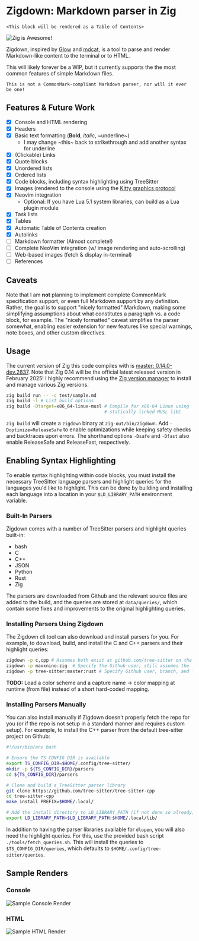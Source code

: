 # Zigdown: Markdown parser in Zig

```{toctree}
<This block will be rendered as a Table of Contents>
```

![Zig is Awesome!](test/zig-zero.png)

Zigdown, inspired by [Glow](https://github.com/charmbracelet/glow) and
[mdcat](https://github.com/swsnr/mdcat), is a tool to parse and render Markdown-like content to the
terminal or to HTML.

This will likely forever be a WIP, but it currently supports the the most common features of simple
Markdown files.

```{warning}
This is not a CommonMark-compliant Markdown parser, nor will it ever be one!
```

## Features & Future Work

- [x] Console and HTML rendering
- [x] Headers
- [x] Basic text formatting (**Bold**, _italic_, ~underline~)
  - I may change ~this~ back to strikethrough and add another syntax for underline
- [x] (Clickable) Links
- [x] Quote blocks
- [x] Unordered lists
- [x] Ordered lists
- [x] Code blocks, including syntax highlighting using TreeSitter
- [x] Images (rendered to the console using the
  [Kitty graphics protocol](https://sw.kovidgoyal.net/kitty/graphics-protocol/)
- [x] Neovim integration
  - Optional: If you have Lua 5.1 system libraries, can build as a Lua plugin module
- [x] Task lists
- [x] Tables
- [x] Automatic Table of Contents creation
- [x] Autolinks
- [ ] Markdown formatter (Almost complete!)
- [ ] Complete NeoVim integration (w/ image rendering and auto-scrolling)
- [ ] Web-based images (fetch & display in-terminal)
- [ ] References

## Caveats

Note that I am **not** planning to implement complete CommonMark specification support, or even full
Markdown support by any definition. Rather, the goal is to support "nicely formatted" Markdown,
making some simplifying assumptions about what constitutes a paragraph vs. a code block, for
example. The "nicely formatted" caveat simplifies the parser somewhat, enabling easier extension for
new features like special warnings, note boxes, and other custom directives.

## Usage

The current version of Zig this code compiles with is
[master: 0.14.0-dev.2837](https://ziglang.org/builds/zig-linux-x86_64-0.14.0-dev.2837+f38d7a92c.tar.xz).
Note that Zig 0.14 will be the official latest released version in February 2025! I highly recommend
using the [Zig version manager](https://github.com/tristanisham/zvm) to install and manage various
Zig versions.

```bash
zig build run -- -c test/sample.md
zig build -l # List build options
zig build -Dtarget=x86_64-linux-musl # Compile for x86-64 Linux using
                                     # statically-linked MUSL libC
```

`zig build` will create a `zigdown` binary at `zig-out/bin/zigdown`. Add `-Doptimize=ReleaseSafe` to
enable optimizations while keeping safety checks and backtraces upon errors. The shorthand options
`-Dsafe` and `-Dfast` also enable ReleaseSafe and ReleaseFast, respectively.

## Enabling Syntax Highlighting

To enable syntax highlighting within code blocks, you must install the necessary TreeSitter language
parsers and highlight queries for the languages you'd like to highlight. This can be done by
building and installing each language into a location in your `$LD_LIBRARY_PATH` environment
variable.

### Built-In Parsers

Zigdown comes with a number of TreeSitter parsers and highlight queries built-in:

- bash
- C
- C++
- JSON
- Python
- Rust
- Zig

The parsers are downloaded from Github and the relevant source files are added to the build, and the
queries are stored at `data/queries/`, which contain some fixes and improvements to the original
highlighting queries.

### Installing Parsers Using Zigdown

The Zigdown cli tool can also download and install parsers for you. For example, to download, build,
and install the C and C++ parsers and their highlight queries:

```bash
zigdown -p c,cpp # Assumes both exist at github.com/tree-sitter on the 'master' branch
zigdown -p maxxnino:zig  # Specify the Github user; still assumes the 'master' branch
zigdown -p tree-sitter:master:rust # Specify Github user, branch, and language
```

**TODO:** Load a color scheme and a capture name -> color mapping at runtime (from file) instead of
a short hard-coded mapping.

### Installing Parsers Manually

You can also install manually if Zigdown doesn't properly fetch the repo for you (or if the repo is
not setup in a standard manner and requires custom setup). For example, to install the C++ parser
from the default tree-sitter project on Github:

```bash
#!/usr/bin/env bash

# Ensure the TS_CONFIG_DIR is available
export TS_CONFIG_DIR=$HOME/.config/tree-sitter/
mkdir -p ${TS_CONFIG_DIR}/parsers
cd ${TS_CONFIG_DIR}/parsers

# Clone and build a TreeSitter parser library
git clone https://github.com/tree-sitter/tree-sitter-cpp
cd tree-sitter-cpp
make install PREFIX=$HOME/.local/

# Add the install directory to LD_LIBRARY_PATH (if not done so already)
export LD_LIBRARY_PATH=$LD_LIBRARY_PATH:$HOME/.local/lib/
```

In addition to having the parser libraries available for `dlopen`, you will also need the highlight
queries. For this, use the provided bash script `./tools/fetch_queries.sh`. This will install the
queries to `$TS_CONFIG_DIR/queries`, which defaults to `$HOME/.config/tree-sitter/queries`.

## Sample Renders

### Console

![Sample Console Render](sample-render.png)

### HTML

![Sample HTML Render](sample-render-html.png)
